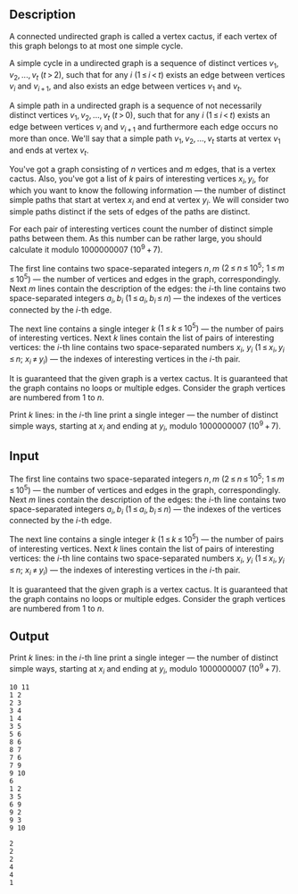 ## Description

<div><p>A connected undirected graph is called a <span class="tex-font-style-underline">vertex cactus</span>, if each vertex of this graph belongs to at most one simple cycle.</p><p>A <span class="tex-font-style-it">simple cycle</span> in a undirected graph is a sequence of distinct vertices <span class="tex-span"><i>v</i><sub class="lower-index">1</sub>, <i>v</i><sub class="lower-index">2</sub>, ..., <i>v</i><sub class="lower-index"><i>t</i></sub></span> <span class="tex-span">(<i>t</i> &gt; 2)</span>, such that for any <span class="tex-span"><i>i</i></span> <span class="tex-span">(1 ≤ <i>i</i> &lt; <i>t</i>)</span> exists an edge between vertices <span class="tex-span"><i>v</i><sub class="lower-index"><i>i</i></sub></span> and <span class="tex-span"><i>v</i><sub class="lower-index"><i>i</i> + 1</sub></span>, and also exists an edge between vertices <span class="tex-span"><i>v</i><sub class="lower-index">1</sub></span> and <span class="tex-span"><i>v</i><sub class="lower-index"><i>t</i></sub></span>.</p><p>A <span class="tex-font-style-it">simple path</span> in a undirected graph is a sequence of not necessarily distinct vertices <span class="tex-span"><i>v</i><sub class="lower-index">1</sub>, <i>v</i><sub class="lower-index">2</sub>, ..., <i>v</i><sub class="lower-index"><i>t</i></sub></span> <span class="tex-span">(<i>t</i> &gt; 0)</span>, such that for any <span class="tex-span"><i>i</i></span> <span class="tex-span">(1 ≤ <i>i</i> &lt; <i>t</i>)</span> exists an edge between vertices <span class="tex-span"><i>v</i><sub class="lower-index"><i>i</i></sub></span> and <span class="tex-span"><i>v</i><sub class="lower-index"><i>i</i> + 1</sub></span> and furthermore each <span class="tex-font-style-bf">edge occurs no more than once</span>. We'll say that a simple path <span class="tex-span"><i>v</i><sub class="lower-index">1</sub>, <i>v</i><sub class="lower-index">2</sub>, ..., <i>v</i><sub class="lower-index"><i>t</i></sub></span> starts at vertex <span class="tex-span"><i>v</i><sub class="lower-index">1</sub></span> and ends at vertex <span class="tex-span"><i>v</i><sub class="lower-index"><i>t</i></sub></span>.</p><p>You've got a graph consisting of <span class="tex-span"><i>n</i></span> vertices and <span class="tex-span"><i>m</i></span> edges, that is a vertex cactus. Also, you've got a list of <span class="tex-span"><i>k</i></span> pairs of interesting vertices <span class="tex-span"><i>x</i><sub class="lower-index"><i>i</i></sub>, <i>y</i><sub class="lower-index"><i>i</i></sub></span>, for which you want to know the following information — the number of distinct simple paths that start at vertex <span class="tex-span"><i>x</i><sub class="lower-index"><i>i</i></sub></span> and end at vertex <span class="tex-span"><i>y</i><sub class="lower-index"><i>i</i></sub></span>. We will consider two simple paths distinct if the sets of edges of the paths are distinct.</p><p>For each pair of interesting vertices count the number of distinct simple paths between them. As this number can be rather large, you should calculate it modulo <span class="tex-span">1000000007</span> (<span class="tex-span">10<sup class="upper-index">9</sup> + 7</span>). </p></div><div class="input-specification"><p>The first line contains two space-separated integers <span class="tex-span"><i>n</i>, <i>m</i></span> <span class="tex-span">(2 ≤ <i>n</i> ≤ 10<sup class="upper-index">5</sup>;&nbsp;1 ≤ <i>m</i> ≤ 10<sup class="upper-index">5</sup>)</span> — the number of vertices and edges in the graph, correspondingly. Next <span class="tex-span"><i>m</i></span> lines contain the description of the edges: the <span class="tex-span"><i>i</i></span>-th line contains two space-separated integers <span class="tex-span"><i>a</i><sub class="lower-index"><i>i</i></sub>, <i>b</i><sub class="lower-index"><i>i</i></sub></span> <span class="tex-span">(1 ≤ <i>a</i><sub class="lower-index"><i>i</i></sub>, <i>b</i><sub class="lower-index"><i>i</i></sub> ≤ <i>n</i>)</span> — the indexes of the vertices connected by the <span class="tex-span"><i>i</i></span>-th edge.</p><p>The next line contains a single integer <span class="tex-span"><i>k</i></span> <span class="tex-span">(1 ≤ <i>k</i> ≤ 10<sup class="upper-index">5</sup>)</span> — the number of pairs of interesting vertices. Next <span class="tex-span"><i>k</i></span> lines contain the list of pairs of interesting vertices: the <span class="tex-span"><i>i</i></span>-th line contains two space-separated numbers <span class="tex-span"><i>x</i><sub class="lower-index"><i>i</i></sub></span>, <span class="tex-span"><i>y</i><sub class="lower-index"><i>i</i></sub></span> <span class="tex-span">(1 ≤ <i>x</i><sub class="lower-index"><i>i</i></sub>, <i>y</i><sub class="lower-index"><i>i</i></sub> ≤ <i>n</i>;&nbsp;<i>x</i><sub class="lower-index"><i>i</i></sub> ≠ <i>y</i><sub class="lower-index"><i>i</i></sub>)</span> — the indexes of interesting vertices in the <span class="tex-span"><i>i</i></span>-th pair.</p><p>It is guaranteed that the given graph is a vertex cactus. It is guaranteed that the graph contains no loops or multiple edges. Consider the graph vertices are numbered from 1 to <span class="tex-span"><i>n</i></span>.</p></div><div class="output-specification"><p>Print <span class="tex-span"><i>k</i></span> lines: in the <span class="tex-span"><i>i</i></span>-th line print a single integer — the number of distinct simple ways, starting at <span class="tex-span"><i>x</i><sub class="lower-index"><i>i</i></sub></span> and ending at <span class="tex-span"><i>y</i><sub class="lower-index"><i>i</i></sub></span>, modulo <span class="tex-span">1000000007</span> (<span class="tex-span">10<sup class="upper-index">9</sup> + 7</span>).</p></div>

## Input

<p>The first line contains two space-separated integers <span class="tex-span"><i>n</i>, <i>m</i></span> <span class="tex-span">(2 ≤ <i>n</i> ≤ 10<sup class="upper-index">5</sup>;&nbsp;1 ≤ <i>m</i> ≤ 10<sup class="upper-index">5</sup>)</span> — the number of vertices and edges in the graph, correspondingly. Next <span class="tex-span"><i>m</i></span> lines contain the description of the edges: the <span class="tex-span"><i>i</i></span>-th line contains two space-separated integers <span class="tex-span"><i>a</i><sub class="lower-index"><i>i</i></sub>, <i>b</i><sub class="lower-index"><i>i</i></sub></span> <span class="tex-span">(1 ≤ <i>a</i><sub class="lower-index"><i>i</i></sub>, <i>b</i><sub class="lower-index"><i>i</i></sub> ≤ <i>n</i>)</span> — the indexes of the vertices connected by the <span class="tex-span"><i>i</i></span>-th edge.</p><p>The next line contains a single integer <span class="tex-span"><i>k</i></span> <span class="tex-span">(1 ≤ <i>k</i> ≤ 10<sup class="upper-index">5</sup>)</span> — the number of pairs of interesting vertices. Next <span class="tex-span"><i>k</i></span> lines contain the list of pairs of interesting vertices: the <span class="tex-span"><i>i</i></span>-th line contains two space-separated numbers <span class="tex-span"><i>x</i><sub class="lower-index"><i>i</i></sub></span>, <span class="tex-span"><i>y</i><sub class="lower-index"><i>i</i></sub></span> <span class="tex-span">(1 ≤ <i>x</i><sub class="lower-index"><i>i</i></sub>, <i>y</i><sub class="lower-index"><i>i</i></sub> ≤ <i>n</i>;&nbsp;<i>x</i><sub class="lower-index"><i>i</i></sub> ≠ <i>y</i><sub class="lower-index"><i>i</i></sub>)</span> — the indexes of interesting vertices in the <span class="tex-span"><i>i</i></span>-th pair.</p><p>It is guaranteed that the given graph is a vertex cactus. It is guaranteed that the graph contains no loops or multiple edges. Consider the graph vertices are numbered from 1 to <span class="tex-span"><i>n</i></span>.</p>

## Output

<p>Print <span class="tex-span"><i>k</i></span> lines: in the <span class="tex-span"><i>i</i></span>-th line print a single integer — the number of distinct simple ways, starting at <span class="tex-span"><i>x</i><sub class="lower-index"><i>i</i></sub></span> and ending at <span class="tex-span"><i>y</i><sub class="lower-index"><i>i</i></sub></span>, modulo <span class="tex-span">1000000007</span> (<span class="tex-span">10<sup class="upper-index">9</sup> + 7</span>).</p>





```input1
10 11
1 2
2 3
3 4
1 4
3 5
5 6
8 6
8 7
7 6
7 9
9 10
6
1 2
3 5
6 9
9 2
9 3
9 10

```




```output1
2
2
2
4
4
1

```



